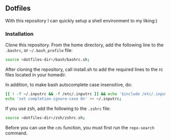 ## Dotfiles

With this repository I can quickly setup a shell environment to my liking:)

### Installation

Clone this repository.
From the home directory, add the following line to the `.bashrc`, or `~/.bash_profile` file:
```sh
source <dotfiles-dir>/bash/bashrc.sh;
```

After cloning the repository, call <path-to-dotfiles>install.sh to add the required lines
to the rc files located in your homedir.

In addition, to make bash autocomplete case insensitive, do:
```sh
[[ ! -f ~/.inputrc && -f /etc/.inputrc ]] && echo '$include /etc/.inputrc' > ~/.inputrc;
echo 'set completion-ignore-case On' >> ~/.inputrc;
```

If you use zsh, add the following to the `.zshrc` file:
```sh
source <dotfiles-dir>/zsh/zshrc.sh;
```

Before you can use the `cds` function, you must first run the `repo-search` command.
